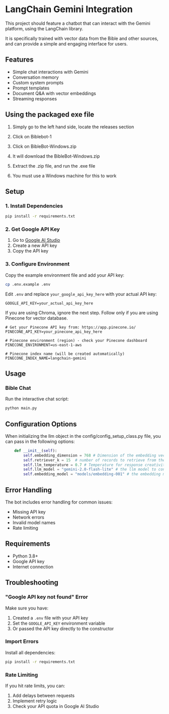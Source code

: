 # LangChain Gemini Integration

This project should feature a chatbot that can interact with the Gemini platform, using the LangChain library.

It is specifically trained with vector data from the Bible and other sources, and can provide a simple and engaging interface for users.

## Features

- Simple chat interactions with Gemini
- Conversation memory
- Custom system prompts
- Prompt templates
- Document Q&A with vector embeddings
- Streaming responses

## Using the packaged exe file

1. Simply go to the left hand side, locate the releases section

2. Click on Biblebot-1

3. Click on BibleBot-Windows.zip

4. It will download the BibleBot-Windows.zip

5. Extract the .zip file, and run the .exe file

6. You must use a Windows machine for this to work

## Setup

### 1. Install Dependencies

```bash
pip install -r requirements.txt
```

### 2. Get Google API Key

1. Go to [Google AI Studio](https://makersuite.google.com/app/apikey)
2. Create a new API key
3. Copy the API key

### 3. Configure Environment

Copy the example environment file and add your API key:

```bash
cp .env.example .env
```

Edit `.env` and replace `your_google_api_key_here` with your actual API key:

```
GOOGLE_API_KEY=your_actual_api_key_here
```
If you are using Chroma, ignore the next step. Follow only if you are using Pinecone for vector database.

```
# Get your Pinecone API key from: https://app.pinecone.io/
PINECONE_API_KEY=your_pinecone_api_key_here

# Pinecone environment (region) - check your Pinecone dashboard
PINECONE_ENVIRONMENT=us-east-1-aws

# Pinecone index name (will be created automatically)
PINECONE_INDEX_NAME=langchain-gemini
```
## Usage

### Bible Chat

Run the interactive chat script:

```bash
python main.py
```

## Configuration Options

When initializing the llm object in the config/config_setup_class.py file, you can pass in the following options:

```python
    def __init__(self):
        self.embedding_dimension = 768 # Dimension of the embedding vectors
        self.retriever_k = 15  # number of records to retrieve from the database
        self.llm_temperature = 0.7 # Temperature for response creativity
        self.llm_model = "gemini-2.0-flash-lite" # the llm model to connect to
        self.embedding_model = "models/embedding-001" # the embedding model to use

```
## Error Handling

The bot includes error handling for common issues:
- Missing API key
- Network errors
- Invalid model names
- Rate limiting

## Requirements

- Python 3.8+
- Google API key
- Internet connection

## Troubleshooting

### "Google API key not found" Error

Make sure you have:
1. Created a `.env` file with your API key
2. Set the `GOOGLE_API_KEY` environment variable
3. Or passed the API key directly to the constructor

### Import Errors

Install all dependencies:
```bash
pip install -r requirements.txt
```

### Rate Limiting

If you hit rate limits, you can:
1. Add delays between requests
2. Implement retry logic
3. Check your API quota in Google AI Studio

